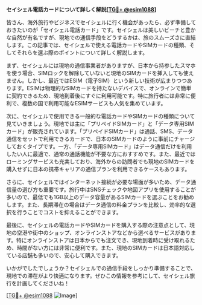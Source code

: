 **セイシェル電話カードについて詳しく解説[[TG💪+ @esim1088](https://t.me/s/esim1088)]**

皆さん、海外旅行やビジネスでセイシェルに行く機会があったら、必ず準備しておきたいのが「セイシェル電話カード」です。セイシェルは美しいビーチと豊かな自然が有名ですが、現地での通信手段をどうするかは、旅のスムーズさに直結します。この記事では、セイシェルで使える電話カードやSIMカードの種類、そしてそれらを選ぶ際のポイントについて詳しく解説します。

まず、セイシェルには現地の通信事業者がありますが、日本から持参したスマホを使う場合、SIMロックを解除していないと現地のSIMカードを挿入しても使えません。しかし、最近ではESIM（電子SIM）という新しい技術が広まりつつあります。ESIMは物理的なSIMカードを持たないデバイスで、オンラインで簡単に契約できるため、現地到着後にすぐに利用可能です。特に旅行者には非常に便利で、複数の国で利用可能なESIMサービスも人気を集めています。

次に、セイシェルで使用できる一般的な電話カードやSIMカードの種類について見ていきましょう。現地では主に「プリペイドSIMカード」と「データ専用SIMカード」が販売されています。「プリペイドSIMカード」は通話、SMS、データ通信をセットで利用できるカードで、日本のSIMカードのように事前にチャージしておくタイプです。一方、「データ専用SIMカード」はデータ通信だけを利用したい人に最適で、通常の通話機能が不要な方におすすめです。また、最近ではローミングサービスも充実しており、海外からの訪問者でも現地のSIMカードを購入せずに日本の携帯キャリアの通信プランを利用できるケースもあります。

さらに、セイシェルではインターネット接続が必要な場面が多いため、データ通信量の選び方も重要です。旅行中はSNSチェックや地図アプリを使用することが多いので、最低でも1GB以上のデータ容量があるSIMカードを選ぶことをお勧めします。また、長期滞在の場合はデータ通信の料金プランを比較し、効率的な選択を行うことでコストを抑えることができます。

最後に、セイシェルの電話カードやSIMカードを購入する際の注意点として、現地の空港や街中のショップ、オンラインストアなどから選べるサービスがあります。特にオンラインストアは日本からでも注文でき、現地到着時に受け取れるため、時間がない方には非常に便利です。また、現地のSIMカードは日本語対応している店舗も多いので、安心して購入できます。

いかがでしたでしょうか？セイシェルでの通信手段をしっかり準備することで、現地での滞在がより快適になります。ぜひこの情報を参考にして、セイシェル旅行を計画してくださいね！

[[TG💪+ @esim1088](https://t.me/s/esim1088) ![Image](https://i.postimg.cc/Y0z9fWf4/image.png)]
